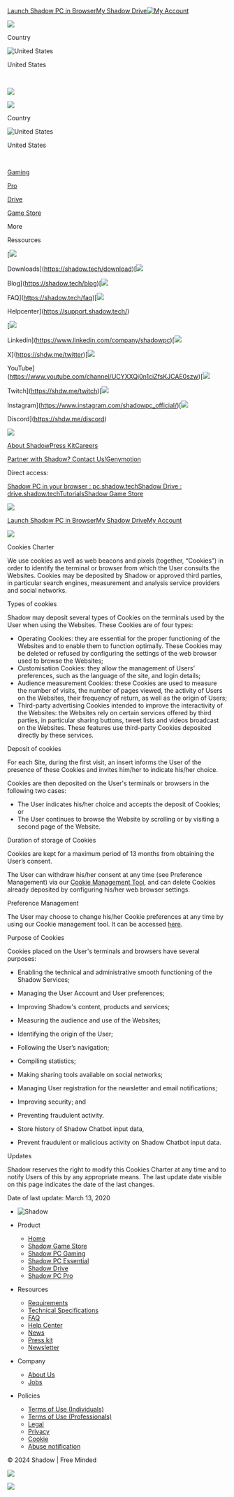 [Launch Shadow PC in Browser](https://pc.shadow.tech/login "Launch Shadow PC in Browser")[My Shadow Drive](https://drive.shadow.tech/ "My Shadow Drive")[![My Account](https://cdn.builder.io/api/v1/image/assets%2F25e97643e99a4b8d8ef054c47d955bbb%2Fa3742b20787b4ad7b771e9a418eb538c)](https://shadow.tech/account "My Account")

![](https://statics.shadow.tech/flags/us.png)

Country

![United States](https://statics.shadow.tech/flags/us.png)

United States

​

[![](https://cdn.builder.io/api/v1/image/assets%2F25e97643e99a4b8d8ef054c47d955bbb%2F554cca8b4126445db59624e0a47da57a)](https://shadow.tech/)

![](https://statics.shadow.tech/flags/us.png)

Country

![United States](https://statics.shadow.tech/flags/us.png)

United States

​

[Gaming](https://shadow.tech/shadowpc/offers)

[Pro](https://shadow.tech/shadowpro/offers)

[Drive](https://shadow.tech/drive)

[Game Store](https://shadow.tech/game-store)

More

Ressources

[![](https://cdn.builder.io/api/v1/image/assets%2F25e97643e99a4b8d8ef054c47d955bbb%2F7f62d579a299457e8afd1d8bb93462c0)

Downloads](https://shadow.tech/download)[![](https://cdn.builder.io/api/v1/image/assets%2F25e97643e99a4b8d8ef054c47d955bbb%2Ff9125841a77749648cdc234b658bf7b6)

Blog](https://shadow.tech/blog)[![](https://cdn.builder.io/api/v1/image/assets%2F25e97643e99a4b8d8ef054c47d955bbb%2F85bd3f07f1f1463d94bbbc1c8024efda)

FAQ](https://shadow.tech/faq)[![](https://cdn.builder.io/api/v1/image/assets%2F25e97643e99a4b8d8ef054c47d955bbb%2F63d0d4cebb224d1598e512cf9f0e08a0)

Helpcenter](https://support.shadow.tech/)

[![](https://cdn.builder.io/api/v1/image/assets%2F25e97643e99a4b8d8ef054c47d955bbb%2F691a6615965f417cb6663c632f3066e4)

Linkedin](https://www.linkedin.com/company/shadowpc)[![](https://cdn.builder.io/api/v1/image/assets%2F25e97643e99a4b8d8ef054c47d955bbb%2Ff06a8affa3774b118fdb35f0115c6c75)

X](https://shdw.me/twitter)[![](https://cdn.builder.io/api/v1/image/assets%2F25e97643e99a4b8d8ef054c47d955bbb%2Ff2332d2ec0a14f7dae3fff6d6fd9ca97)

YouTube](https://www.youtube.com/channel/UCYXXQj0n1ciZfsKJCAE0szw)[![](https://cdn.builder.io/api/v1/image/assets%2F25e97643e99a4b8d8ef054c47d955bbb%2Fe1c28bc5285c4272b732d2b91abae5d3)

Twitch](https://shdw.me/twitch)[![](https://cdn.builder.io/api/v1/image/assets%2F25e97643e99a4b8d8ef054c47d955bbb%2Fe02b8202ca68423c9d96de75b3c99215)

Instagram](https://www.instagram.com/shadowpc_official/)[![](https://cdn.builder.io/api/v1/image/assets%2F25e97643e99a4b8d8ef054c47d955bbb%2F92ba7067bc4345bdac3433b900f3ae5b)

Discord](https://shdw.me/discord)

![](https://cdn.builder.io/api/v1/pixel?apiKey=25e97643e99a4b8d8ef054c47d955bbb)

[About Shadow](https://shadow.tech/about-us)[Press Kit](https://drive.shadow.tech/s/eYj6sRCHjYniA8T)[Careers](https://www.welcometothejungle.com/fr/companies/shadow/jobs)

[Partner with Shadow? Contact Us!](https://shadow.tech/contact-partners)[Genymotion](https://www.genymotion.com/pricing/)

Direct access:

[Shadow PC in your browser : pc.shadow.tech](https://pc.shadow.tech/login)[Shadow Drive : drive.shadow.tech](https://drive.shadow.tech/)[Tutorials](https://shadow.tech/blog/shadow-tutorial-videos)[Shadow Game Store](https://shadow.tech/game-store)

![](https://cdn.builder.io/api/v1/pixel?apiKey=25e97643e99a4b8d8ef054c47d955bbb)

[Launch Shadow PC in Browser](https://pc.shadow.tech/login)[My Shadow Drive](https://drive.shadow.tech/)[My Account](https://shadow.tech/account)

![](https://cdn.builder.io/api/v1/pixel?apiKey=25e97643e99a4b8d8ef054c47d955bbb)

Cookies Charter

We use cookies as well as web beacons and pixels (together, “Cookies”) in order to identify the terminal or browser from which the User consults the Websites. Cookies may be deposited by Shadow or approved third parties, in particular search engines, measurement and analysis service providers and social networks.

Types of cookies

Shadow may deposit several types of Cookies on the terminals used by the User when using the Websites. These Cookies are of four types:

* Operating Cookies: they are essential for the proper functioning of the Websites and to enable them to function optimally. These Cookies may be deleted or refused by configuring the settings of the web browser used to browse the Websites;
* Customisation Cookies: they allow the management of Users’ preferences, such as the language of the site, and login details;
* Audience measurement Cookies: these Cookies are used to measure the number of visits, the number of pages viewed, the activity of Users on the Websites, their frequency of return, as well as the origin of Users;
* Third-party advertising Cookies intended to improve the interactivity of the Websites: the Websites rely on certain services offered by third parties, in particular sharing buttons, tweet lists and videos broadcast on the Websites. These features use third-party Cookies deposited directly by these services.

Deposit of cookies

For each Site, during the first visit, an insert informs the User of the presence of these Cookies and invites him/her to indicate his/her choice.

Cookies are then deposited on the User's terminals or browsers in the following two cases:

* The User indicates his/her choice and accepts the deposit of Cookies; or
* The User continues to browse the Website by scrolling or by visiting a second page of the Website.

Duration of storage of Cookies

Cookies are kept for a maximum period of 13 months from obtaining the User’s consent.

The User can withdraw his/her consent at any time (see Preference Management) via our [Cookie Management Tool](javascript:Didomi.preferences.show()), and can delete Cookies already deposited by configuring his/her web browser settings.

Preference Management

The User may choose to change his/her Cookie preferences at any time by using our Cookie management tool. It can be accessed [here](javascript:Didomi.preferences.show()).

Purpose of Cookies

Cookies placed on the User's terminals and browsers have several purposes:

* Enabling the technical and administrative smooth functioning of the Shadow Services;
* Managing the User Account and User preferences;
* Improving Shadow's content, products and services;
* Measuring the audience and use of the Websites;
* Identifying the origin of the User;
* Following the User’s navigation;
* Compiling statistics;
* Making sharing tools available on social networks;
* Managing User registration for the newsletter and email notifications;
* Improving security; and
* Preventing fraudulent activity.

* Store history of Shadow Chatbot input data,
* Prevent fraudulent or malicious activity on Shadow Chatbot input data.

Updates

Shadow reserves the right to modify this Cookies Charter at any time and to notify Users of this by any appropriate means. The last update date visible on this page indicates the date of the last changes.

Date of last update: March 13, 2020

* ![Shadow](https://statics.shadow.tech/cbp/svg/logos/shadow-gradient.svg)
* Product
    
    * [Home](https://shadow.tech/)
    * [Shadow Game Store](https://shadow.tech/game-store)
    * [Shadow PC Gaming](https://shadow.tech/shadowpc)
    * [Shadow PC Essential](https://shadow.tech/shadowpcessential)
    * [Shadow Drive](https://shadow.tech/drive)
    * [Shadow PC Pro](https://shadow.tech/shadowpro/offers)
* Resources
    
    * [Requirements](https://shadow.tech/requirements)
    * [Technical Specifications](https://shadow.tech/specs)
    * [FAQ](https://shadow.tech/faq)
    * [Help Center](https://support.shadow.tech/)
    * [News](https://shadow.tech/blog)
    * [Press kit](https://assets.shadow.tech/)
    * [Newsletter](https://shadow.tech/newsletter)
* Company
    
    * [About Us](https://shadow.tech/about-us)
    * [Jobs](https://www.welcometothejungle.com/fr/companies/shadow/jobs)
* Policies
    
    * [Terms of Use (Individuals)](https://statics.shadow.tech/terms-of-use/tc-US-b2c.pdf)
    * [Terms of Use (Professionals)](https://statics.shadow.tech/terms-of-use/tc-US-b2b.pdf)
    * [Legal](https://shadow.tech/legal-notice)
    * [Privacy](https://shadow.tech/privacy-policy)
    * [Cookie](https://shadow.tech/cookies)
    * [Abuse notification](https://shadow.tech/abuse)

© 2024 Shadow | Free Minded

![](https://cdn.builder.io/api/v1/pixel?apiKey=25e97643e99a4b8d8ef054c47d955bbb)

![](https://cdn.builder.io/api/v1/pixel?apiKey=25e97643e99a4b8d8ef054c47d955bbb)